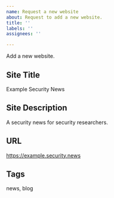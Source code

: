 ```yaml
---
name: Request a new website
about: Request to add a new website.
title: ''
labels: ''
assignees: ''

---
```


Add a new website.

## Site Title

Example Security News

## Site Description

A security news for security researchers.

## URL

https://example.security.news

## Tags

news, blog
